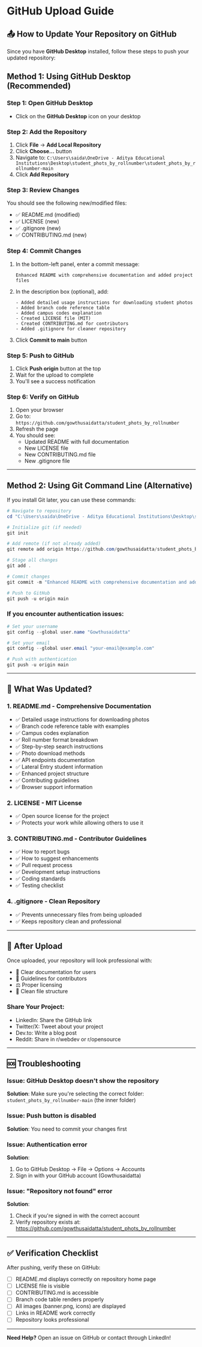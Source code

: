 # GitHub Upload Guide

## 📤 How to Update Your Repository on GitHub

Since you have **GitHub Desktop** installed, follow these steps to push your updated repository:

## Method 1: Using GitHub Desktop (Recommended)

### Step 1: Open GitHub Desktop
- Click on the **GitHub Desktop** icon on your desktop

### Step 2: Add the Repository
1. Click **File** → **Add Local Repository**
2. Click **Choose...** button
3. Navigate to: `C:\Users\saida\OneDrive - Aditya Educational Institutions\Desktop\student_phots_by_rollnumber\student_phots_by_rollnumber-main`
4. Click **Add Repository**

### Step 3: Review Changes
You should see the following new/modified files:
- ✅ README.md (modified)
- ✅ LICENSE (new)
- ✅ .gitignore (new)
- ✅ CONTRIBUTING.md (new)

### Step 4: Commit Changes
1. In the bottom-left panel, enter a commit message:
   ```
   Enhanced README with comprehensive documentation and added project files
   ```
2. In the description box (optional), add:
   ```
   - Added detailed usage instructions for downloading student photos
   - Added branch code reference table
   - Added campus codes explanation
   - Created LICENSE file (MIT)
   - Created CONTRIBUTING.md for contributors
   - Added .gitignore for cleaner repository
   ```
3. Click **Commit to main** button

### Step 5: Push to GitHub
1. Click **Push origin** button at the top
2. Wait for the upload to complete
3. You'll see a success notification

### Step 6: Verify on GitHub
1. Open your browser
2. Go to: `https://github.com/gowthusaidatta/student_phots_by_rollnumber`
3. Refresh the page
4. You should see:
   - Updated README with full documentation
   - New LICENSE file
   - New CONTRIBUTING.md file
   - New .gitignore file

---

## Method 2: Using Git Command Line (Alternative)

If you install Git later, you can use these commands:

```powershell
# Navigate to repository
cd "C:\Users\saida\OneDrive - Aditya Educational Institutions\Desktop\student_phots_by_rollnumber\student_phots_by_rollnumber-main"

# Initialize git (if needed)
git init

# Add remote (if not already added)
git remote add origin https://github.com/gowthusaidatta/student_phots_by_rollnumber.git

# Stage all changes
git add .

# Commit changes
git commit -m "Enhanced README with comprehensive documentation and added project files"

# Push to GitHub
git push -u origin main
```

### If you encounter authentication issues:
```powershell
# Set your username
git config --global user.name "Gowthusaidatta"

# Set your email
git config --global user.email "your-email@example.com"

# Push with authentication
git push -u origin main
```

---

## 📝 What Was Updated?

### 1. **README.md** - Comprehensive Documentation
- ✅ Detailed usage instructions for downloading photos
- ✅ Branch code reference table with examples
- ✅ Campus codes explanation
- ✅ Roll number format breakdown
- ✅ Step-by-step search instructions
- ✅ Photo download methods
- ✅ API endpoints documentation
- ✅ Lateral Entry student information
- ✅ Enhanced project structure
- ✅ Contributing guidelines
- ✅ Browser support information

### 2. **LICENSE** - MIT License
- ✅ Open source license for the project
- ✅ Protects your work while allowing others to use it

### 3. **CONTRIBUTING.md** - Contributor Guidelines
- ✅ How to report bugs
- ✅ How to suggest enhancements
- ✅ Pull request process
- ✅ Development setup instructions
- ✅ Coding standards
- ✅ Testing checklist

### 4. **.gitignore** - Clean Repository
- ✅ Prevents unnecessary files from being uploaded
- ✅ Keeps repository clean and professional

---

## 🎉 After Upload

Once uploaded, your repository will look professional with:
- 📖 Clear documentation for users
- 🤝 Guidelines for contributors
- ⚖️ Proper licensing
- 🧹 Clean file structure

### Share Your Project:
- LinkedIn: Share the GitHub link
- Twitter/X: Tweet about your project
- Dev.to: Write a blog post
- Reddit: Share in r/webdev or r/opensource

---

## 🆘 Troubleshooting

### Issue: GitHub Desktop doesn't show the repository
**Solution**: Make sure you're selecting the correct folder:
`student_phots_by_rollnumber-main` (the inner folder)

### Issue: Push button is disabled
**Solution**: You need to commit your changes first

### Issue: Authentication error
**Solution**: 
1. Go to GitHub Desktop → File → Options → Accounts
2. Sign in with your GitHub account (Gowthusaidatta)

### Issue: "Repository not found" error
**Solution**: 
1. Check if you're signed in with the correct account
2. Verify repository exists at: https://github.com/gowthusaidatta/student_phots_by_rollnumber

---

## ✅ Verification Checklist

After pushing, verify these on GitHub:

- [ ] README.md displays correctly on repository home page
- [ ] LICENSE file is visible
- [ ] CONTRIBUTING.md is accessible
- [ ] Branch code table renders properly
- [ ] All images (banner.png, icons) are displayed
- [ ] Links in README work correctly
- [ ] Repository looks professional

---

**Need Help?** Open an issue on GitHub or contact through LinkedIn!
